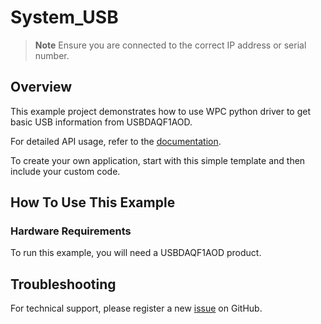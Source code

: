 # System_USB
> **Note**
> Ensure you are connected to the correct IP address or serial number.

## Overview

This example project demonstrates how to use WPC python driver to get basic USB information from USBDAQF1AOD.

For detailed API usage, refer to the [documentation](https://wpc-systems-ltd.github.io/WPC_Python_driver_release/).

To create your own application, start with this simple template and then include your custom code.

## How To Use This Example

### Hardware Requirements

To run this example, you will need a USBDAQF1AOD product.

## Troubleshooting

For technical support, please register a new [issue](https://github.com/WPC-Systems-Ltd/WPC_Python_driver_release/issues) on GitHub.